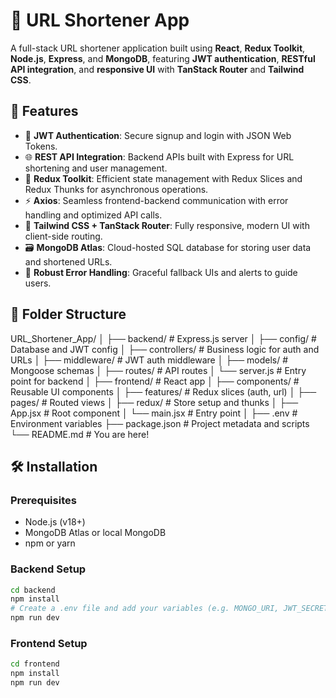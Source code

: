 # 🔗 URL Shortener App

A full-stack URL shortener application built using **React**, **Redux Toolkit**, **Node.js**, **Express**, and **MongoDB**, featuring **JWT authentication**, **RESTful API integration**, and **responsive UI** with **TanStack Router** and **Tailwind CSS**.

## 🚀 Features

- 🔐 **JWT Authentication**: Secure signup and login with JSON Web Tokens.
- 🌐 **REST API Integration**: Backend APIs built with Express for URL shortening and user management.
- 🧠 **Redux Toolkit**: Efficient state management with Redux Slices and Redux Thunks for asynchronous operations.
- ⚡ **Axios**: Seamless frontend-backend communication with error handling and optimized API calls.
- 🎨 **Tailwind CSS + TanStack Router**: Fully responsive, modern UI with client-side routing.
- 🗃️ **MongoDB Atlas**: Cloud-hosted SQL database for storing user data and shortened URLs.
- 🧪 **Robust Error Handling**: Graceful fallback UIs and alerts to guide users.

## 📁 Folder Structure

URL_Shortener_App/
│
├── backend/ # Express.js server
│ ├── config/ # Database and JWT config
│ ├── controllers/ # Business logic for auth and URLs
│ ├── middleware/ # JWT auth middleware
│ ├── models/ # Mongoose schemas
│ ├── routes/ # API routes
│ └── server.js # Entry point for backend
│
├── frontend/ # React app
│ ├── components/ # Reusable UI components
│ ├── features/ # Redux slices (auth, url)
│ ├── pages/ # Routed views
│ ├── redux/ # Store setup and thunks
│ ├── App.jsx # Root component
│ └── main.jsx # Entry point
│
├── .env # Environment variables
├── package.json # Project metadata and scripts
└── README.md # You are here!


## 🛠️ Installation

### Prerequisites
- Node.js (v18+)
- MongoDB Atlas or local MongoDB
- npm or yarn

### Backend Setup

```bash
cd backend
npm install
# Create a .env file and add your variables (e.g. MONGO_URI, JWT_SECRET)
npm run dev
```

### Frontend Setup
```bash
cd frontend
npm install
npm run dev
```
